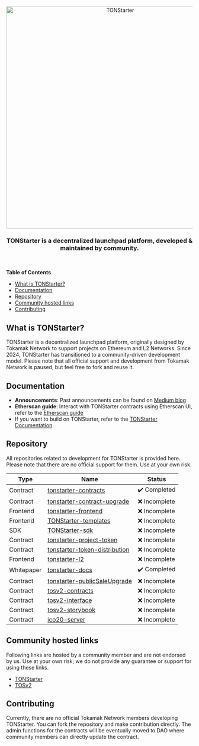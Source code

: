 <div align="center">
  <br />
  <br />
  <a href="https://tonstarter.tokamak.network"><img alt="TONStarter" src="https://tonstarter.tokamak.network/static/media/fld_bi_gray.bec69ff3.svg" width=600></a>
  <br />
  <h3>TONStarter is a decentralized launchpad platform, developed & maintained by community.</h3>
  <br />
</div>

**Table of Contents**
- [What is TONStarter?](#what-is-tonstarter)
- [Documentation](#documentation)
- [Repository](#repository)
- [Community hosted links](#community-hosted-links)
- [Contributing](#contributing)

## What is TONStarter?
TONStarter is a decentralized launchpad platform, originally designed by Tokamak Network to support projects on Ethereum and L2 Networks. Since 2024, TONStarter has transitioned to a community-driven development model. Please note that all official support and development from Tokamak Network is paused, but feel free to fork and reuse it.

## Documentation
- **Announcements**: Past announcements can be found on [Medium blog](https://medium.com/tokamak-network/search?q=tonstarter)
- **Etherscan guide**: Interact with TONStarter contracts using Etherscan UI, refer to the [Etherscan guide](./docs/readme.md)
- If you want to build on TONStarter, refer to the [TONStarter Documentation](html.link)

## Repository
All repositories related to development for TONStarter is provided here. Please note that there are no official support for them. Use at your own risk.  

| Type     | Name |Status                        |
|----------|------|-------------------------------|
| Contract |  [tonstarter-contracts](https://github.com/tokamak-network/tonstarter-contracts)|  :heavy_check_mark: Completed
|     Contract    |   [tonstarter-contract-upgrade](https://github.com/tokamak-network/tonstarter-contract-upgrade)         |  :x: Incomplete
|     Frontend    |   [tonstarter-frontend](https://github.com/tokamak-network/tonstarter-frontend)        |  :x: Incomplete
|     Frontend    |   [TONStarter-templates](https://github.com/tokamak-network/TONStarter-templates)         |  :x: Incomplete
|     SDK    |   [TONStarter-sdk](https://github.com/tokamak-network/TONStarter-sdk)          |  :x: Incomplete
|     Contract    |   [tonstarter-project-token](https://github.com/tokamak-network/tonstarter-project-token)         |  :x: Incomplete
|     Contract    |   [tonstarter-token-distribution](https://github.com/tokamak-network/tonstarter-token-distribution)         |  :x: Incomplete
|     Frontend    |   [tonstarter-l2](https://github.com/tokamak-network/tonstarter-l2)         |  :x: Incomplete
|     Whitepaper    |   [tonstarter-docs](https://github.com/tokamak-network/tonstarter-docs)      |  :heavy_check_mark: Completed 
|     Contract    |   [tonstarter-publicSaleUpgrade](https://github.com/tokamak-network/tonstarter-publicSaleUpgrade)   |  :x: Incomplete
|     Contract    |   [tosv2-contracts](https://github.com/tokamak-network/tosv2-contracts)        |  :x: Incomplete
|     Contract    |   [tosv2-interface](https://github.com/tokamak-network/tosv2-interface)         |  :x: Incomplete
|     Contract    |   [tosv2-storybook](https://github.com/tokamak-network/tosv2-storybook)      |  :x: Incomplete
|     Contract    |   [ico20-server](https://github.com/tokamak-network/ico20-server)      |  :x: Incomplete

## Community hosted links
Following links are hosted by a community member and are not endorsed by us. Use at your own risk; we do not provide any guarantee or support for using these links.  
- [TONStarter]()
- [TOSv2]()


## Contributing
Currently, there are no official Tokamak Network members developing TONStarter. You can fork the repository and make contribution directly. The admin functions for the contracts will be eventually moved to DAO where community members can directly update the contract.
